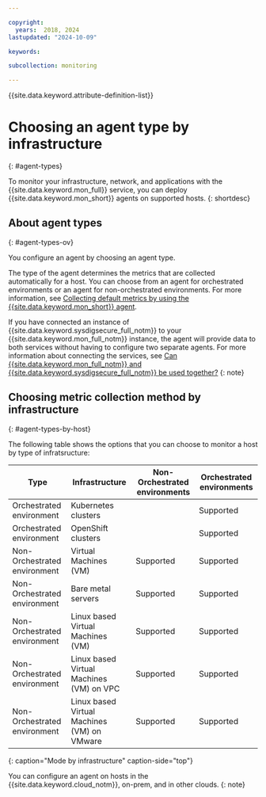 ```yaml
---

copyright:
  years:  2018, 2024
lastupdated: "2024-10-09"

keywords:

subcollection: monitoring

---
```


{{site.data.keyword.attribute-definition-list}}


# Choosing an agent type by infrastructure
{: #agent-types}

To monitor your infrastructure, network, and applications with the {{site.data.keyword.mon_full}} service, you can deploy {{site.data.keyword.mon_short}} agents on supported hosts.
{: shortdesc}

## About agent types
{: #agent-types-ov}

You configure an agent by choosing an agent type.

The type of the agent determines the metrics that are collected automatically for a host. You can choose from an agent for orchestrated environments or an agent for non-orchestrated environments. For more information, see [Collecting default metrics by using the {{site.data.keyword.mon_short}} agent](/docs/monitoring?topic=monitoring-about-collect-metrics#about-collect-metrics-2).

If you have connected an instance of {{site.data.keyword.sysdigsecure_full_notm}} to your {{site.data.keyword.mon_full_notm}} instance, the agent will provide data to both services without having to configure two separate agents. For more information about connecting the services, see [Can {{site.data.keyword.mon_full_notm}} and {{site.data.keyword.sysdigsecure_full_notm}} be used together?](/docs/monitoring?topic=monitoring-faq#faq_4)
{: note}

## Choosing metric collection method by infrastructure
{: #agent-types-by-host}

The following table shows the options that you can choose to monitor a host by type of infratsructure:


| Type                         | Infrastructure       | Non-Orchestrated environments | Orchestrated environments |
|------------------------------|----------------------|------------------|-----------------|
| Orchestrated environment     | Kubernetes clusters  |  | Supported |
| Orchestrated environment     | OpenShift clusters   |  | Supported |
| Non-Orchestrated environment | Virtual Machines (VM)  | Supported | Supported |
| Non-Orchestrated environment | Bare metal servers | Supported | Supported |
| Non-Orchestrated environment | Linux based Virtual Machines (VM) | Supported | Supported |
| Non-Orchestrated environment | Linux based Virtual Machines (VM) on VPC | Supported | Supported |
| Non-Orchestrated environment | Linux based Virtual Machines (VM) on VMware | Supported | Supported |
{: caption="Mode by infrastructure" caption-side="top"}

You can configure an agent on hosts in the {{site.data.keyword.cloud_notm}}, on-prem, and in other clouds.
{: note}

​
